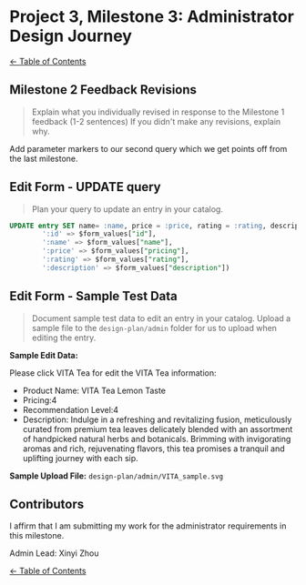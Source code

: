 # Project 3, Milestone 3: **Administrator** Design Journey

[← Table of Contents](../design-journey.md)


## Milestone 2 Feedback Revisions
> Explain what you individually revised in response to the Milestone 1 feedback (1-2 sentences)
> If you didn't make any revisions, explain why.

Add parameter markers to our second query which we get points off from the last milestone.


## Edit Form - UPDATE query
> Plan your query to update an entry in your catalog.

```sql
UPDATE entry SET name= :name, price = :price, rating = :rating, description = :description WHERE id = :id", array(
        ':id' => $form_values["id"],
        ':name' => $form_values["name"],
        ':price' => $form_values["pricing"],
        ':rating' => $form_values["rating"],
        ':description' => $form_values["description"])
```


## Edit Form - Sample Test Data
> Document sample test data to edit an entry in your catalog.
> Upload a sample file to the `design-plan/admin` folder for us to upload when editing the entry.

**Sample Edit Data:**

Please click VITA Tea for edit the VITA Tea information:

- Product Name: VITA Tea Lemon Taste
- Pricing:4
- Recommendation Level:4
- Description: Indulge in a refreshing and revitalizing fusion, meticulously curated from premium tea leaves delicately blended with an assortment of handpicked natural herbs and botanicals. Brimming with invigorating aromas and rich, rejuvenating flavors, this tea promises a tranquil and uplifting journey with each sip.

**Sample Upload File:** `design-plan/admin/VITA_sample.svg`


## Contributors

I affirm that I am submitting my work for the administrator requirements in this milestone.

Admin Lead: Xinyi Zhou


[← Table of Contents](../design-journey.md)
